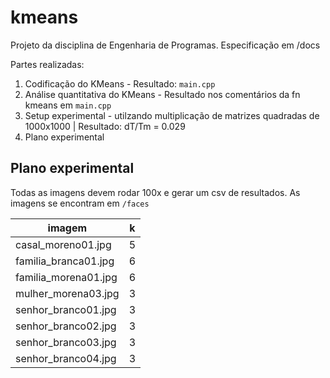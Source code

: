 # kmeans

Projeto da disciplina de Engenharia de Programas. Especificação em /docs

Partes realizadas:

1. Codificação do KMeans - Resultado: `main.cpp`
2. Análise quantitativa do KMeans - Resultado nos comentários da fn kmeans em `main.cpp`
3. Setup experimental - utilzando multiplicação de matrizes quadradas de 1000x1000 | Resultado: dT/Tm = 0.029
4. Plano experimental

## Plano experimental

Todas as imagens devem rodar 100x e gerar um csv de resultados. As imagens se encontram em `/faces`

| 	imagem 		| 	k	|
| --------------------- |:-------------:|
|  casal_moreno01.jpg   |       5       |
| familia_branca01.jpg  |       6 	|
| familia_morena01.jpg  |       6       |
|  mulher_morena03.jpg  |       3       |
|  senhor_branco01.jpg  |       3       |
|  senhor_branco02.jpg  |       3       |
|  senhor_branco03.jpg  |       3       |
|  senhor_branco04.jpg  |       3       |